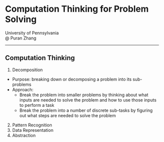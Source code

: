 # Computation Thinking for Problem Solving
University of Pennsylvania<br>
@ Puran Zhang
***
## Computation Thinking
1. Decomposition<br>
  * Purpose: breaking down or decomposing a problem into its sub-problems 
  * Approach:<br>
    * Break the problem into smaller problems by thinking about what inputs are needed to solve the problem and how to use those inputs to perform a task
    * Break the problem into a number of discrete sub-tasks by figuring out what steps are needed to solve the problem
2. Pattern Recognition
3. Data Representation 
4. Abstraction
